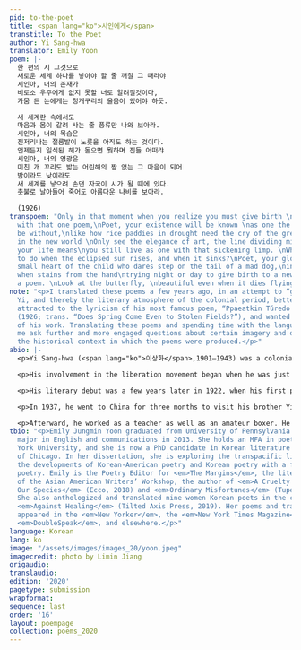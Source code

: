 ```yaml
---
pid: to-the-poet
title: <span lang="ko">시인에게</span>
transtitle: To the Poet
author: Yi Sang-hwa
translator: Emily Yoon
poem: |-
  한 편의 시 그것으로
  새로운 세계 하나를 낳아야 할 줄 깨칠 그 때라야
  시인아, 너의 존재가
  비로소 우주에게 없지 못할 너로 알려질것이다,
  가뭄 든 논에게는 청개구리의 울음이 있어야 하듯.

  새 세계란 속에서도
  마음과 몸이 갈려 사는 줄 풍류만 나와 보아라.
  시인아, 너의 목숨은
  진저리나는 절룸발이 노릇을 아직도 하는 것이다.
  언제든지 일식된 해가 돋으면 뭣하며 진들 어떠랴
  시인아, 너의 영광은
  미친 개 꼬리도 밟는 어린해의 짬 없는 그 마음이 되어
  밤이라도 낮이라도
  새 세계를 낳으려 손댄 자국이 시가 될 때에 있다.
  촛불로 날아들어 죽어도 아름다운 나비를 보아라.

  (1926)
transpoem: "Only in that moment when you realize you must give birth \nto a new world
  with that one poem,\nPoet, your existence will be known \nas one the universe cannot
  be without,\nlike how rice paddies in drought need the cry of the green frog.\n\nEven
  in the new world \nOnly see the elegance of art, the line dividing mind and body.\nPoet,
  your life means\nyou still live as one with that sickening limp. \nWhat is there
  to do when the eclipsed sun rises, and when it sinks?\nPoet, your glory exists in\nthe
  small heart of the child who dares step on the tail of a mad dog,\nin that moment
  when stains from the hand\ntrying night or day to give birth to a new world\nbecome
  a poem. \nLook at the butterfly, \nbeautiful even when it dies flying into the candlelight.\n\n(1926)"
note: "<p>I translated these poems a few years ago, in an attempt to “get to know”
  Yi, and thereby the literary atmosphere of the colonial period, better. I was initially
  attracted to the lyricism of his most famous poem, “Ppaeatkin Tŭredo Pomŭn Onŭn’ga”
  (1926; trans. “Does Spring Come Even to Stolen Fields?”), and wanted to read more
  of his work. Translating these poems and spending time with the language helped
  me ask further and more engaged questions about certain imagery and diction, knowing
  the historical context in which the poems were produced.</p>"
abio: |-
  <p>Yi Sang-hwa (<span lang="ko">이상화</span>,1901–1943) was a colonial-era poet. His work is known for its proletarian and resistance spirit, despite censorship and pressure from the Japanese authorities.</p>

  <p>His involvement in the liberation movement began when he was just a teenager. In 1919 in Daegu, the city of his birth, he and his friends started organizing a student uprising as part of the March First Independence Movement. It ultimately failed when the police found out their plans ,and Yi had to go into hiding for some time.</p>

  <p>His literary debut was a few years later in 1922, when his first poetry publications appeared in <em>Paekcho</em>, a short-lived literary magazine known for publishing romanticist poetry with themes of despair, desperation, and death. In 1925, he became one of the first members of the arts organization KAPF (Korea Artista Proletara Federatio), which, as the name suggests, promoted proletarian ideals.</p>

  <p>In 1937, he went to China for three months to visit his brother Yi Sang-chŏng, an independence fighter, and was arrested by the Japanese police upon return. He was released after eight months.</p>

  <p>Afterward, he worked as a teacher as well as an amateur boxer. He quit in 1940 to focus on reading and research. He translated a classic novel <em>The Tale of Chunhyang</em> into English, and began working on other French translation projects, but died before finishing them; he passed away in Daegu, in 1943, after suffering from stomach cancer.</p>
tbio: "<p>Emily Jungmin Yoon graduated from University of Pennsylvania with a double
  major in English and communications in 2013. She holds an MFA in poetry from New
  York University, and she is now a PhD candidate in Korean literature at the University
  of Chicago. In her dissertation, she is exploring the transpacific link between
  the developments of Korean-American poetry and Korean poetry with a focus on feminist
  poetry. Emily is the Poetry Editor for <em>The Margins</em>, the literary magazine
  of the Asian American Writers’ Workshop, the author of <em>A Cruelty Special to
  Our Species</em> (Ecco, 2018) and <em>Ordinary Misfortunes</em> (Tupelo Press, 2017).
  She also anthologized and translated nine women Korean poets in the collection,
  <em>Against Healing</em> (Tilted Axis Press, 2019). Her poems and translations have
  appeared in the <em>New Yorker</em>, the <em>New York Times Magazine</em>, <em>Poetry</em>,
  <em>DoubleSpeak</em>, and elsewhere.</p>"
language: Korean
lang: ko
image: "/assets/images/images_20/yoon.jpeg"
imagecredit: photo by Limin Jiang
origaudio: 
translaudio: 
edition: '2020'
pagetype: submission
wrapformat: 
sequence: last
order: '16'
layout: poempage
collection: poems_2020
---
```

